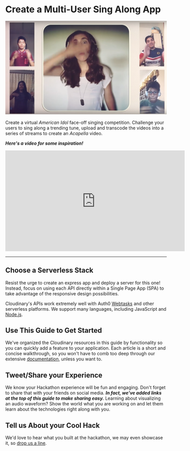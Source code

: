 # Create a Multi-User Sing Along App

![](/assets/mult-user-sing.png)

Create a virtual _American Idol_ face-off singing competition.  Challenge your users to sing along a trending tune, upload and transcode the videos into a series of streams to create an _Acapella_ video.

**_Here's a video for some inspiration!_**
<iframe width="560" height="315" src="https://www.youtube.com/embed/rzeCI6-hWrY" frameborder="0" allowfullscreen></iframe>

---

## Choose a Serverless Stack

Resist the urge to create an express app and deploy a server for this one! Instead, focus on using each API directly within a Single Page App \(SPA\) to take advantage of the responsive design possibilities.

Cloudinary's APIs work extremely well with Auth0 [Webtasks](https://webtask.io) and other serverless platforms. We support many languages, including JavaScript and [Node.js](https://cloudinary.com/documentation/node_integration).

## Use This Guide to Get Started

We've organized the Cloudinary resources in this guide by functionality so you can quickly add a feature to your application. Each article is a short and concise walkthrough, so you won't have to comb too deep through our extensive [documentation](https://cloudinary.com/documentation), unless you want to.

## Tweet/Share your Experience

We know your Hackathon experience will be fun and engaging. Don't forget to share that with your friends on social media. _**In fact, we've added links at the top of this guide to make sharing easy.**_ Learning about visualizing an audio waveform? Show the world what you are working on and let them learn about the technologies right along with you.

## Tell us About your Cool Hack

We'd love to hear what you built at the hackathon, we may even showcase it, so [drop us a line](mailto:Dan.Gilmore@cloudinary.com).
